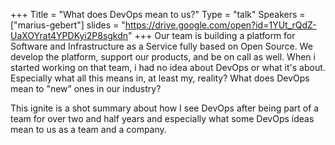 +++
Title = "What does DevOps mean to us?"
Type = "talk"
Speakers = ["marius-gebert"]
slides = "https://drive.google.com/open?id=1YUt_rQdZ-UaXOYrat4YPDKyi2P8sgkdn"
+++
Our team is building a platform for Software and Infrastructure as a Service fully based on Open Source. We develop the platform, support our products, and be on call as well.
When i started working on that team, i had no idea about DevOps or what it's about. Especially what all this means in, at least my, reality?  What does DevOps mean to "new” ones in our industry?

This ignite is a shot summary about how I see DevOps after being part of a team for over two and half years and especially what some DevOps ideas mean to us as a team and a company.
